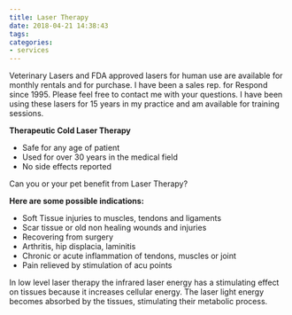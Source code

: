 ```yaml
---
title: Laser Therapy
date: 2018-04-21 14:38:43
tags:
categories:
- services
---
```

Veterinary Lasers and FDA approved lasers for human use are available for monthly rentals and for purchase. I have been a sales rep. for Respond since 1995. Please feel free to contact me with your questions. I have been using these lasers for 15 years in my practice and am available for training sessions.<!-- more -->

**Therapeutic Cold Laser Therapy**

* Safe for any age of patient
* Used for over 30 years in the medical field
* No side effects reported

Can you or your pet benefit from Laser Therapy?

**Here are some possible indications:**

* Soft Tissue injuries to muscles, tendons and ligaments
* Scar tissue or old non healing wounds and injuries
* Recovering from surgery
* Arthritis, hip displacia, laminitis
* Chronic or acute inflammation of tendons, muscles or joint
* Pain relieved by stimulation of acu points

In low level laser therapy the infrared laser energy has a stimulating effect on tissues because it increases cellular energy. The laser light energy becomes absorbed by the tissues, stimulating their metabolic process.